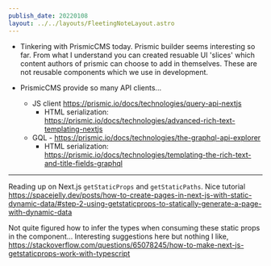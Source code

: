 ```yaml
---
publish_date: 20220108    
layout: ../../layouts/FleetingNoteLayout.astro
---
```

- Tinkering with PrismicCMS today. Prismic builder seems interesting so far. From what I understand you can created resuable UI 'slices' which content authors of prismic can choose to add in themselves. These are not reusable components which we use in development.

- PrismicCMS provide so many API clients...
	- JS client https://prismic.io/docs/technologies/query-api-nextjs
		- HTML serialization: https://prismic.io/docs/technologies/advanced-rich-text-templating-nextjs
	- GQL -  https://prismic.io/docs/technologies/the-graphql-api-explorer
		- HTML serialization: https://prismic.io/docs/technologies/templating-the-rich-text-and-title-fields-graphql

___

Reading up on Next.js `getStaticProps` and `getStaticPaths`. Nice tutorial https://spacejelly.dev/posts/how-to-create-pages-in-next-js-with-static-dynamic-data/#step-2-using-getstaticprops-to-statically-generate-a-page-with-dynamic-data

Not quite figured how to infer the types when consuming these static props in the component... Interesting suggestions here but nothing I like, https://stackoverflow.com/questions/65078245/how-to-make-next-js-getstaticprops-work-with-typescript


